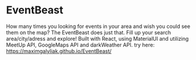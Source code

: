 # EventBeast
How many times you looking for events in your area and wish you could see them on the map?
The EventBeast does just that. Fill up your search area/city/adress and explore!
Built with React, using MaterialUI and utilizing MeetUp API, GoogleMaps API and darkWeather API.
try here:  https://maximgalyliak.github.io/EventBeast/
